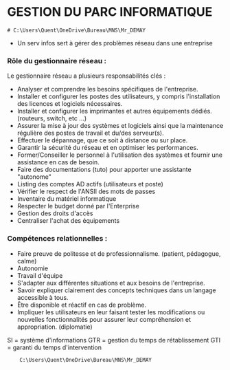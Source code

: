# GESTION DU PARC INFORMATIQUE


	# C:\Users\Quent\OneDrive\Bureau\MNS\Mr_DEMAY

- Un serv infos sert à gérer des problèmes réseau dans une entreprise

### Rôle du gestionnaire réseau :

Le gestionnaire réseau a plusieurs responsabilités clés :

- Analyser et comprendre les besoins spécifiques de l'entreprise. 
- Installer et configurer les postes des utilisateurs, y compris l'installation des licences et logiciels nécessaires.
- Installer et configurer les imprimantes et autres équipements dédiés. (routeurs, switch, etc ...)
- Assurer la mise à jour des systèmes et logiciels ainsi que la maintenance régulière des postes de travail et du/des serveur(s).
- Effectuer le dépannage, que ce soit à distance ou sur place.
- Garantir la sécurité du réseau et en optimiser les performances.
- Former/Conseiller le personnel à l'utilisation des systèmes et fournir une assistance en cas de besoin.
- Faire des documentations (tuto) pour apporter une assistante "autonome" 
- Listing des comptes AD actifs (utilisateurs et poste)
- Vérifier le respect de l'ANSII des mots de passes
- Inventaire du matériel informatique 
- Respecter le budget donné par l'Enterprise 
- Gestion des droits d'accès 
- Centraliser l'achat des équipements

### Compétences relationnelles  :

- Faire preuve de politesse et de professionnalisme. (patient, pédagogue, calme)
- Autonomie
- Travail d'équipe
- S'adapter aux différentes situations et aux besoins de l'entreprise.
- Savoir expliquer clairement des concepts techniques dans un langage accessible à tous.
- Être disponible et réactif en cas de problème.
- Impliquer les utilisateurs en leur faisant tester les modifications ou nouvelles fonctionnalités pour assurer leur compréhension et appropriation. (diplomatie)



SI = système d'informations
GTR = gestion du temps de rétablissement
GTI =  garanti du temps d'intervention 

		C:\Users\Quent\OneDrive\Bureau\MNS\Mr_DEMAY







